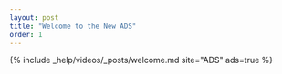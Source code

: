 ```yaml
---
layout: post
title: "Welcome to the New ADS"
order: 1
---
```


{% include _help/videos/_posts/welcome.md site="ADS" ads=true %}
